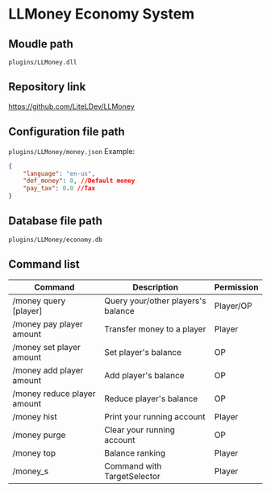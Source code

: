 # LLMoney Economy System

## Moudle path

`plugins/LLMoney.dll`

## Repository link

https://github.com/LiteLDev/LLMoney

## Configuration file path

`plugins/LLMoney/money.json`
Example:
```json
{
    "language": "en-us",
    "def_money": 0, //Default money
    "pay_tax": 0.0 //Tax
}
```

## Database file path

`plugins/LLMoney/economy.db`

## Command list

| Command | Description | Permission |
| --- | --- | --- |
| /money query [player] | Query your/other players's balance | Player/OP |
| /money pay player amount | Transfer money to a player | Player |
| /money set player amount | Set player's balance | OP |
| /money add player amount | Add player's balance | OP |
| /money reduce player amount | Reduce player's balance | OP |
| /money hist | Print your running account | Player |
| /money purge | Clear your running account | OP |
| /money top | Balance ranking | Player |
| /money_s | Command with TargetSelector | Player |